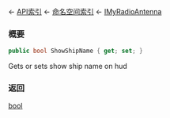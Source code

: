← [API索引](Api-Index) ← [命名空间索引](Namespace-Index) ← [IMyRadioAntenna](Sandbox.ModAPI.Ingame.IMyRadioAntenna)

### 概要

```csharp
public bool ShowShipName { get; set; }
```

Gets or sets show ship name on hud

### 返回

[bool](https://docs.microsoft.com/en-us/dotnet/api/System.Boolean?view=netframework-4.6)

